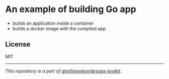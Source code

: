 # An example of building Go app

- builds an application inside a container
- builds a docker image with the compiled app

## License

MIT

---

_This repository is a part of [gtrafimenkov/devops-toolkit](https://github.com/gtrafimenkov/devops-toolkit)._

